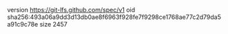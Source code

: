 version https://git-lfs.github.com/spec/v1
oid sha256:493a06a9dd3d13db0ae8f6963f928fe7f9298ce1768ae77c2d79da5a91c9c78e
size 2457
